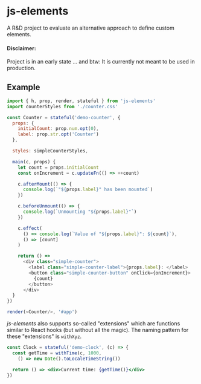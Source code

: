 # js-elements

A R&D project to evaluate an alternative approach to define custom elements.

#### Disclaimer:

Project is in an early state ...
and btw: It is currently not meant to be used in production.

## Example

```js
import { h, prop, render, stateful } from 'js-elements'
import counterStyles from './counter.css'

const Counter = stateful('demo-counter', {
  props: {
    initialCount: prop.num.opt(0),
    label: prop.str.opt('Counter')
  },

  styles: simpleCounterStyles,

  main(c, props) {
    let count = props.initialCount
    const onIncrement = c.updateFn(() => ++count)

    c.afterMount(() => {
      console.log(`"${props.label}" has been mounted`)
    })

    c.beforeUnmount(() => {
      console.log(`Unmounting "${props.label}"`)
    })

    c.effect(
      () => console.log(`Value of "${props.label}": ${count}`),
      () => [count]
    )

    return () => 
      <div class="simple-counter">
        <label class="simple-counter-label">{props.label}: </label>
        <button class="simple-counter-button" onClick={onIncrement}>
          {count}
        </button>
      </div>
  }
})

render(<Counter/>, '#app')
```

*js-elements* also supports so-called "extensions" which are
functions similar to React hooks (but without all the magic).
The naming pattern for these "extensions" is `withXyz`.

```jsx
const Clock = stateful('demo-clock', (c) => {
  const getTime = withTime(c, 1000,
    () => new Date().toLocaleTimeString()) 

  return () => <div>Current time: {getTime()}</div>
})
```
